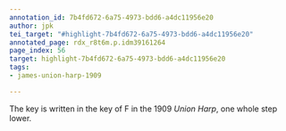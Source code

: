 ```yaml
---
annotation_id: 7b4fd672-6a75-4973-bdd6-a4dc11956e20
author: jpk
tei_target: "#highlight-7b4fd672-6a75-4973-bdd6-a4dc11956e20"
annotated_page: rdx_r8t6m.p.idm39161264
page_index: 56
target: highlight-7b4fd672-6a75-4973-bdd6-a4dc11956e20
tags:
- james-union-harp-1909

---
```

The key is written in the key of F in the 1909 *Union Harp*, one whole step lower.